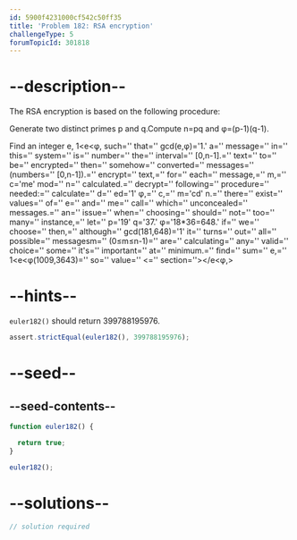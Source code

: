 ```yaml
---
id: 5900f4231000cf542c50ff35
title: 'Problem 182: RSA encryption'
challengeType: 5
forumTopicId: 301818
---
```


# --description--

The RSA encryption is based on the following procedure:

Generate two distinct primes p and q.Compute n=pq and φ=(p-1)(q-1).

Find an integer e, 1&lt;e&lt;φ, such='' that='' gcd(e,φ)='1.' a='' message='' in='' this='' system='' is='' number='' the='' interval='' \[0,n-1].='' text='' to='' be='' encrypted='' then='' somehow='' converted='' messages='' (numbers='' \[0,n-1]).='' encrypt='' text,='' for='' each='' message,='' m,='' c='me' mod='' n='' calculated.='' decrypt='' following='' procedure='' needed:='' calculate='' d='' ed='1' φ,='' c,='' m='cd' n.='' there='' exist='' values='' of='' e='' and='' me='' call='' which='' unconcealed='' messages.='' an='' issue='' when='' choosing='' should='' not='' too='' many='' instance,='' let='' p='19' q='37.' φ='18\*36=648.' if='' we='' choose='' then,='' although='' gcd(181,648)='1' it='' turns='' out='' all='' possible='' messagesm='' (0≤m≤n-1)='' are='' calculating='' any='' valid='' choice='' some='' it's='' important='' at='' minimum.='' find='' sum='' e,='' 1&lt;e&lt;φ(1009,3643)='' so='' value='' &lt;='' section=''>&lt;/e&lt;φ,>

# --hints--

`euler182()` should return 399788195976.

```js
assert.strictEqual(euler182(), 399788195976);
```

# --seed--

## --seed-contents--

```js
function euler182() {

  return true;
}

euler182();
```

# --solutions--

```js
// solution required
```
